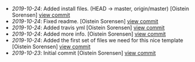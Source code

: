 * _2019-10-24_: Added install files. (HEAD -> master, origin/master) [Oistein Sorensen] <a href="http://github.com/5orenso/preact-boilerplate/commit/b42f4437201847c25976ce7b318023a9961d488a">view commit</a>
* _2019-10-24_: Fixed readme. [Oistein Sorensen] <a href="http://github.com/5orenso/preact-boilerplate/commit/68657441d275c900a6aa05d93ed7691de49a9f0a">view commit</a>
* _2019-10-24_: Added travis yml [Oistein Sorensen] <a href="http://github.com/5orenso/preact-boilerplate/commit/32e73155377973d7b31e5dd4c2e502e3ed2ec666">view commit</a>
* _2019-10-24_: Added more info. [Oistein Sorensen] <a href="http://github.com/5orenso/preact-boilerplate/commit/b76892df2e281236df888d810b1d19be04ed9b19">view commit</a>
* _2019-10-24_: Added the first set of files we need for this nice template [Oistein Sorensen] <a href="http://github.com/5orenso/preact-boilerplate/commit/05d8c5c321eec8599438bdd49e90647122894ed8">view commit</a>
* _2019-10-23_: Initial commit [Oistein Sorensen] <a href="http://github.com/5orenso/preact-boilerplate/commit/6e3781c2c2c76b7881f6d90807c9e4d5a4fde84f">view commit</a>